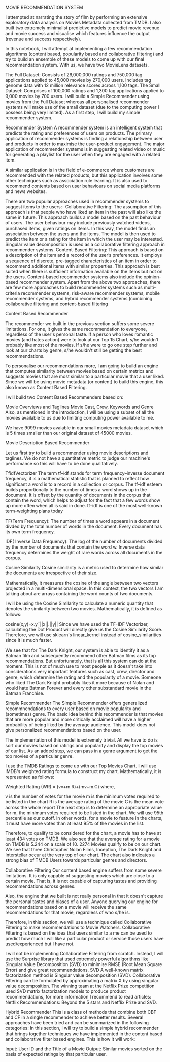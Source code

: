 MOVIE RECOMMENDATION SYSTEM



I attempted at narrating the story of film by performing an extensive exploratory data analysis on Movies Metadata collected from TMDB. I also built two extremely minimalist predictive models to predict movie revenue and movie success and visualise which features influence the output (revenue and success respectively).

In this notebook, I will attempt at implementing a few recommendation algorithms (content based, popularity based and collaborative filtering) and try to build an ensemble of these models to come up with our final recommendation system. With us, we have two MovieLens datasets.

The Full Dataset: Consists of 26,000,000 ratings and 750,000 tag applications applied to 45,000 movies by 270,000 users. Includes tag genome data with 12 million relevance scores across 1,100 tags.
The Small Dataset: Comprises of 100,000 ratings and 1,300 tag applications applied to 9,000 movies by 700 users.
I will build a Simple Recommender using movies from the Full Dataset whereas all personalised recommender systems will make use of the small dataset (due to the computing power I possess being very limited). As a first step, I will build my simple recommender system.



Recommender System
A recommender system is an intelligent system that predicts the rating and preferences of users on products. The primary application of recommender systems is finding a relationship between user and products in order to maximise the user-product engagement. The major application of recommender systems is in suggesting related video or music for generating a playlist for the user when they are engaged with a related item.

A similar application is in the field of e-commerce where customers are recommended with the related products, but this application involves some other techniques such as association rule learning. It is also used to recommend contents based on user behaviours on social media platforms and news websites.

There are two popular approaches used in recommender systems to suggest items to the users:-
Collaborative Filtering:
 The assumption of this approach is that people who have liked an item in the past will also like the same in future. This approach builds a model based on the past behaviour of users. The user behaviour may include previously watched videos, purchased items, given ratings on items. In this way, the model finds an association between the users and the items. The model is then used to predict the item or a rating for the item in which the user may be interested. Singular value decomposition is used as a collaborative filtering approach in recommender systems. 
Content-Based Filtering: 
This approach is based on a description of the item and a record of the user’s preferences. It employs a sequence of discrete, pre-tagged characteristics of an item in order to recommend additional items with similar properties. This approach is best suited when there is sufficient information available on the items but not on the users. Content-based recommender systems also include the opinion-based recommender system.
Apart from the above two approaches, there are few more approaches to build recommender systems such as multi-criteria recommender systems, risk-aware recommender systems, mobile recommender systems, and hybrid recommender systems (combining collaborative filtering and content-based filtering


Content Based Recommender

The recommender we built in the previous section suffers some severe limitations. For one, it gives the same recommendation to everyone, regardless of the user's personal taste. If a person who loves romantic movies (and hates action) were to look at our Top 15 Chart, s/he wouldn't probably like most of the movies. If s/he were to go one step further and look at our charts by genre, s/he wouldn't still be getting the best recommendations.

To personalise our recommendations more, I am going to build an engine that computes similarity between movies based on certain metrics and suggests movies that are most similar to a particular movie that a user liked. Since we will be using movie metadata (or content) to build this engine, this also known as Content Based Filtering.

I will build two Content Based Recommenders based on:

Movie Overviews and Taglines
Movie Cast, Crew, Keywords and Genre
Also, as mentioned in the introduction, I will be using a subset of all the movies available to us due to limiting computing power available to me.

We have 9099 movies avaiable in our small movies metadata dataset which is 5 times smaller than our original dataset of 45000 movies.

Movie Description Based Recommender

Let us first try to build a recommender using movie descriptions and taglines. We do not have a quantitative metric to judge our machine's performance so this will have to be done qualitatively.

TfidfVectorizer
The term tf–idf stands for term frequency–inverse document frequency, it is a mathematical statistic that is planned to reflect how significant a word is to a record in a collection or corpus. The tf–idf esteem builds proportionally to the number of times a word shows up in the document. It is offset by the quantity of documents in the corpus that contain the word, which helps to adjust for the fact that a few words show up more often when all is said in done. tf–idf is one of the most well-known term-weighting plans today

TF(Term Frequency):
The number of times a word appears in a document divded by the total number of words in the document. Every document has its own term frequency.

IDF( Inverse Data Frequency):
The log of the number of documents divided by the number of documents that contain the word w. Inverse data frequency determines the weight of rare words across all documents in the corpus.

Cosine Similarity
Cosine similarity is a metric used to determine how similar the documents are irrespective of their size.

Mathematically, it measures the cosine of the angle between two vectors projected in a multi-dimensional space. In this context, the two vectors I am talking about are arrays containing the word counts of two documents.

I will be using the Cosine Similarity to calculate a numeric quantity that denotes the similarity between two movies. Mathematically, it is defined as follows:

cosine(x,y)=x.y⊺||x||.||y|| 
Since we have used the TF-IDF Vectorizer, calculating the Dot Product will directly give us the Cosine Similarity Score. Therefore, we will use sklearn's linear_kernel instead of cosine_similarities since it is much faster.

We see that for The Dark Knight, our system is able to identify it as a Batman film and subsequently recommend other Batman films as its top recommendations. But unfortunately, that is all this system can do at the moment. This is not of much use to most people as it doesn't take into considerations very important features such as cast, crew, director and genre, which determine the rating and the popularity of a movie. Someone who liked The Dark Knight probably likes it more because of Nolan and would hate Batman Forever and every other substandard movie in the Batman Franchise.

Simple Recommender
The Simple Recommender offers generalized recommnendations to every user based on movie popularity and (sometimes) genre. The basic idea behind this recommender is that movies that are more popular and more critically acclaimed will have a higher probability of being liked by the average audience. This model does not give personalized recommendations based on the user.

The implementation of this model is extremely trivial. All we have to do is sort our movies based on ratings and popularity and display the top movies of our list. As an added step, we can pass in a genre argument to get the top movies of a particular genre.

I use the TMDB Ratings to come up with our Top Movies Chart. I will use IMDB's weighted rating formula to construct my chart. Mathematically, it is represented as follows:

Weighted Rating (WR) =  (vv+m.R)+(mv+m.C) 
where,

v is the number of votes for the movie
m is the minimum votes required to be listed in the chart
R is the average rating of the movie
C is the mean vote across the whole report
The next step is to determine an appropriate value for m, the minimum votes required to be listed in the chart. We will use 95th percentile as our cutoff. In other words, for a movie to feature in the charts, it must have more votes than at least 95% of the movies in the list.

Therefore, to qualify to be considered for the chart, a movie has to have at least 434 votes on TMDB. We also see that the average rating for a movie on TMDB is 5.244 on a scale of 10. 2274 Movies qualify to be on our chart.
We see that three Christopher Nolan Films, Inception, The Dark Knight and Interstellar occur at the very top of our chart. The chart also indicates a strong bias of TMDB Users towards particular genres and directors.

Collaborative Filtering
Our content based engine suffers from some severe limitations. It is only capable of suggesting movies which are close to a certain movie. That is, it is not capable of capturing tastes and providing recommendations across genres.

Also, the engine that we built is not really personal in that it doesn't capture the personal tastes and biases of a user. Anyone querying our engine for recommendations based on a movie will receive the same recommendations for that movie, regardless of who s/he is.

Therefore, in this section, we will use a technique called Collaborative Filtering to make recommendations to Movie Watchers. Collaborative Filtering is based on the idea that users similar to a me can be used to predict how much I will like a particular product or service those users have used/experienced but I have not.

I will not be implementing Collaborative Filtering from scratch. Instead, I will use the Surprise library that used extremely powerful algorithms like Singular Value Decomposition (SVD) to minimise RMSE (Root Mean Square Error) and give great recommendations.
SVD
A well-known matrix factorization method is Singular value decomposition (SVD). Collaborative Filtering can be formulated by approximating a matrix X by using singular value decomposition. The winning team at the Netflix Prize competition used SVD matrix factorization models to produce product recommendations, for more information I recommend to read articles: Netflix Recommendations: Beyond the 5 stars and Netflix Prize and SVD.

Hybrid Recommender
This is a class of methods that combine both CBF and CF in a single recommender to achieve better results. Several approaches have been tried and can be summarized in the following categories:
In this section, I will try to build a simple hybrid recommender that brings together techniques we have implemented in the content based and collaborative filter based engines. This is how it will work:

Input: User ID and the Title of a Movie
Output: Similar movies sorted on the basis of expected ratings by that particular user.




